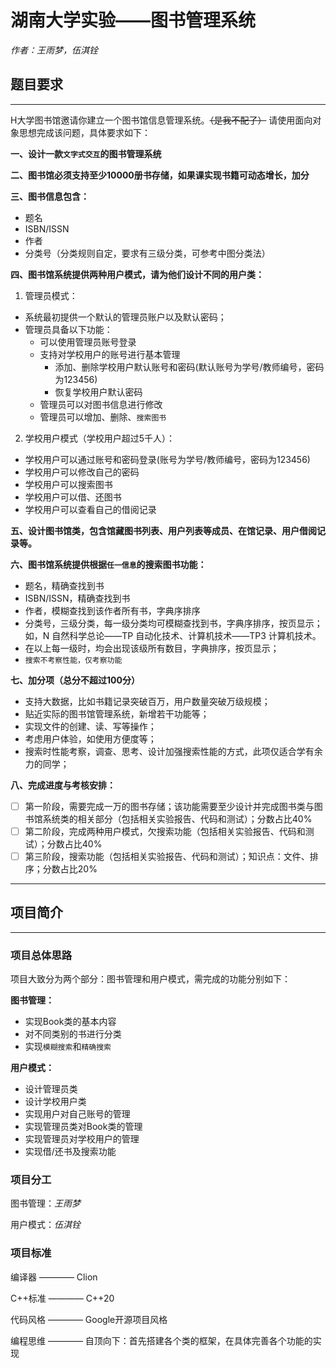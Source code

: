 # 湖南大学实验——图书管理系统

*作者：王雨梦，伍淇铨*

## 题目要求

----

H大学图书馆邀请你建立一个图书馆信息管理系统。~~（是我不配了）~~
请使用面向对象思想完成该问题，具体要求如下：

**一、设计一款`文字式交互`的图书管理系统**

**二、图书馆必须支持至少10000册书存储，如果课实现书籍可动态增长，加分**

**三、图书信息包含：**
* 题名
* ISBN/ISSN
* 作者
* 分类号（分类规则自定，要求有三级分类，可参考中图分类法）

**四、图书馆系统提供两种用户模式，请为他们设计不同的用户类：**
1. 管理员模式：

* 系统最初提供一个默认的管理员账户以及默认密码；
* 管理员具备以下功能：
  * 可以使用管理员账号登录
  * 支持对学校用户的账号进行基本管理
    * 添加、删除学校用户默认账号和密码(默认账号为学号/教师编号，密码为123456)
    * 恢复学校用户默认密码
  * 管理员可以对图书信息进行修改
  * 管理员可以增加、删除、`搜索图书`


2. 学校用户模式（学校用户超过5千人）：

* 学校用户可以通过账号和密码登录(账号为学号/教师编号，密码为123456)
* 学校用户可以修改自己的密码
* 学校用户可以搜索图书
* 学校用户可以借、还图书
* 学校用户可以查看自己的借阅记录

**五、设计图书馆类，包含馆藏图书列表、用户列表等成员、在馆记录、用户借阅记录等。**

**六、图书馆系统提供根据`任一信息`的搜索图书功能：**
* 题名，精确查找到书
* ISBN/ISSN，精确查找到书
* 作者，模糊查找到该作者所有书，字典序排序
* 分类号，三级分类，每一级分类均可模糊查找到书，字典序排序，按页显示；如，N 自然科学总论——TP 自动化技术、计算机技术——TP3 计算机技术。
* 在以上每一级时，均会出现该级所有数目，字典排序，按页显示；
* ``搜索不考察性能，仅考察功能``

**七、加分项（总分不超过100分）**
* 支持大数据，比如书籍记录突破百万，用户数量突破万级规模；
* 贴近实际的图书馆管理系统，新增若干功能等；
* 实现文件的创建、读、写等操作；
* 考虑用户体验，如使用方便度等；
* 搜索时性能考察，调查、思考、设计加强搜索性能的方式，此项仅适合学有余力的同学；

**八、完成进度与考核安排：**
- [ ] 第一阶段，需要完成一万的图书存储；该功能需要至少设计并完成图书类与图书馆系统类的相关部分（包括相关实验报告、代码和测试）；分数占比40%
- [ ] 第二阶段，完成两种用户模式，欠搜索功能（包括相关实验报告、代码和测试）；分数占比40%
- [ ] 第三阶段，搜索功能（包括相关实验报告、代码和测试）；知识点：文件、排序；分数占比20%

---


## 项目简介

---

### 项目总体思路

项目大致分为两个部分：图书管理和用户模式，需完成的功能分别如下：

**图书管理：**
* 实现Book类的基本内容
* 对不同类别的书进行分类
* 实现`模糊搜索`和`精确搜索`

**用户模式：**
* 设计管理员类
* 设计学校用户类
* 实现用户对自己账号的管理
* 实现管理员类对Book类的管理
* 实现管理员对学校用户的管理
* 实现借/还书及搜索功能


### 项目分工

图书管理：*王雨梦*

用户模式：*伍淇铨*

### 项目标准

编译器 ———— Clion

C++标准 ———— C++20

代码风格 ———— Google开源项目风格

编程思维 ———— 自顶向下：首先搭建各个类的框架，在具体完善各个功能的实现

